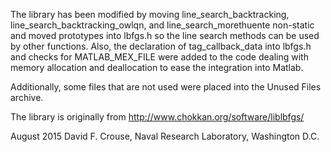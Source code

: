 The library has been modified by moving line_search_backtracking, line_search_backtracking_owlqn, and line_search_morethuente non-static and moved prototypes into lbfgs.h so the line search methods can be used by other functions. Also, the declaration of tag_callback_data into lbfgs.h and checks for MATLAB_MEX_FILE were added to the code dealing with memory allocation and deallocation to ease the integration into Matlab.

Additionally, some files that are not used were placed into the Unused Files archive.

The library is originally from
http://www.chokkan.org/software/liblbfgs/

August 2015 David F. Crouse, Naval Research Laboratory, Washington D.C.